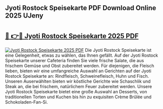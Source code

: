## Jyoti Rostock Speisekarte PDF Download Online 2025 UJeny

# <h2><a href="http://gc8gbc.nevu.top/?p=Jyoti+Rostock+Speisekarte">🔗 👉🔴 Jyoti Rostock Speisekarte 2025 PDF</a></h2>

[![Jyoti Rostock Speisekarte 2025 PDF](https://i.imgur.com/dBaPXMq.png)](http://gc8gbc.nevu.top/?p=Jyoti+Rostock+Speisekarte)
Die Jyoti Rostock Speisekarte ist eine Gelegenheit, etwas zu wählen, das Ihnen gefällt. Auf der Jyoti Rostock Speisekarte unserer Cafeteria finden Sie viele frische Salate, die aus frischem Gemüse und Obst zubereitet werden. Für diejenigen, die Fleisch lieben, bieten wir eine umfangreiche Auswahl an Gerichten auf der Jyoti Rostock Speisekarte an: Rindfleisch, Schweinefleisch, Huhn und Fisch. Unseren Auserwählten bieten wir köstliche Gerichte wie Schaschlik und Steak an, die bei frischem, natürlichem Feuer zubereitet werden. Unsere Jyoti Rostock Speisekarte bietet eine große Auswahl an Desserts, von traditionellen Torten und Kuchen bis hin zu exquisiten Crème Brûlée und Schokoladen-Fan-Si.

